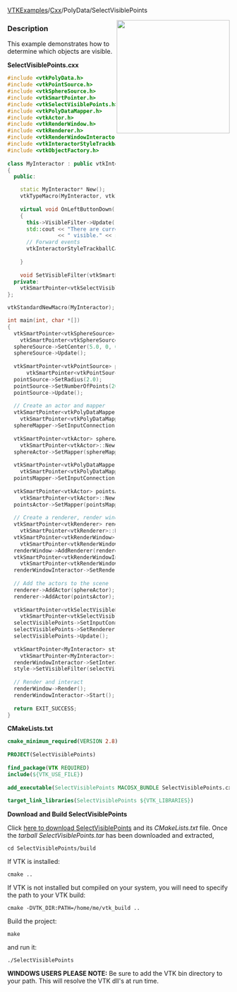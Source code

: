 [VTKExamples](/home/)/[Cxx](/Cxx)/PolyData/SelectVisiblePoints

<img align="right" src="https://github.com/lorensen/VTKExamples/blob/gh-pages/Testing/Baseline/PolyData/TestSelectVisiblePoints.png?raw=true" width="256" />

### Description
This example demonstrates how to determine which objects are visible.

**SelectVisiblePoints.cxx**
```c++
#include <vtkPolyData.h>
#include <vtkPointSource.h>
#include <vtkSphereSource.h>
#include <vtkSmartPointer.h>
#include <vtkSelectVisiblePoints.h>
#include <vtkPolyDataMapper.h>
#include <vtkActor.h>
#include <vtkRenderWindow.h>
#include <vtkRenderer.h>
#include <vtkRenderWindowInteractor.h>
#include <vtkInteractorStyleTrackballCamera.h>
#include <vtkObjectFactory.h>
 
class MyInteractor : public vtkInteractorStyleTrackballCamera
{
  public:

    static MyInteractor* New();
    vtkTypeMacro(MyInteractor, vtkInteractorStyleTrackballCamera);
    
    virtual void OnLeftButtonDown() 
    {
      this->VisibleFilter->Update();
      std::cout << "There are currently: " << this->VisibleFilter->GetOutput()->GetNumberOfPoints() 
                << " visible." << std::endl;
      // Forward events
      vtkInteractorStyleTrackballCamera::OnLeftButtonDown();
      
    }
    
    void SetVisibleFilter(vtkSmartPointer<vtkSelectVisiblePoints> vis) {this->VisibleFilter = vis;}
  private:
    vtkSmartPointer<vtkSelectVisiblePoints> VisibleFilter;
};

vtkStandardNewMacro(MyInteractor);

int main(int, char *[])
{ 
  vtkSmartPointer<vtkSphereSource> sphereSource = 
    vtkSmartPointer<vtkSphereSource>::New();
  sphereSource->SetCenter(5.0, 0, 0);
  sphereSource->Update();
    
  vtkSmartPointer<vtkPointSource> pointSource = 
      vtkSmartPointer<vtkPointSource>::New();
  pointSource->SetRadius(2.0);
  pointSource->SetNumberOfPoints(200);
  pointSource->Update();
    
  // Create an actor and mapper
  vtkSmartPointer<vtkPolyDataMapper> sphereMapper = 
    vtkSmartPointer<vtkPolyDataMapper>::New();
  sphereMapper->SetInputConnection(sphereSource->GetOutputPort());
 
  vtkSmartPointer<vtkActor> sphereActor = 
    vtkSmartPointer<vtkActor>::New();
  sphereActor->SetMapper(sphereMapper);
 
  vtkSmartPointer<vtkPolyDataMapper> pointsMapper = 
    vtkSmartPointer<vtkPolyDataMapper>::New();
  pointsMapper->SetInputConnection(pointSource->GetOutputPort());
 
  vtkSmartPointer<vtkActor> pointsActor = 
    vtkSmartPointer<vtkActor>::New();
  pointsActor->SetMapper(pointsMapper);
 
  // Create a renderer, render window, and interactor
  vtkSmartPointer<vtkRenderer> renderer = 
    vtkSmartPointer<vtkRenderer>::New();
  vtkSmartPointer<vtkRenderWindow> renderWindow = 
    vtkSmartPointer<vtkRenderWindow>::New();
  renderWindow->AddRenderer(renderer);
  vtkSmartPointer<vtkRenderWindowInteractor> renderWindowInteractor = 
    vtkSmartPointer<vtkRenderWindowInteractor>::New();
  renderWindowInteractor->SetRenderWindow(renderWindow);
  
  // Add the actors to the scene
  renderer->AddActor(sphereActor);
  renderer->AddActor(pointsActor);
  
  vtkSmartPointer<vtkSelectVisiblePoints> selectVisiblePoints = 
    vtkSmartPointer<vtkSelectVisiblePoints>::New();
  selectVisiblePoints->SetInputConnection(pointSource->GetOutputPort());
  selectVisiblePoints->SetRenderer(renderer);
  selectVisiblePoints->Update();
   
  vtkSmartPointer<MyInteractor> style = 
    vtkSmartPointer<MyInteractor>::New();
  renderWindowInteractor->SetInteractorStyle( style );
  style->SetVisibleFilter(selectVisiblePoints);
  
  // Render and interact
  renderWindow->Render();
  renderWindowInteractor->Start();
  
  return EXIT_SUCCESS;
}
```
**CMakeLists.txt**
```cmake
cmake_minimum_required(VERSION 2.8)
 
PROJECT(SelectVisiblePoints)
 
find_package(VTK REQUIRED)
include(${VTK_USE_FILE})
 
add_executable(SelectVisiblePoints MACOSX_BUNDLE SelectVisiblePoints.cxx)
 
target_link_libraries(SelectVisiblePoints ${VTK_LIBRARIES})
```

**Download and Build SelectVisiblePoints**

Click [here to download SelectVisiblePoints](https://github.com/lorensen/VTKWikiExamplesTarballs/raw/master/SelectVisiblePoints.tar) and its *CMakeLists.txt* file.
Once the *tarball SelectVisiblePoints.tar* has been downloaded and extracted,
```
cd SelectVisiblePoints/build 
```
If VTK is installed:
```
cmake ..
```
If VTK is not installed but compiled on your system, you will need to specify the path to your VTK build:
```
cmake -DVTK_DIR:PATH=/home/me/vtk_build ..
```
Build the project:
```
make
```
and run it:
```
./SelectVisiblePoints
```
**WINDOWS USERS PLEASE NOTE:** Be sure to add the VTK bin directory to your path. This will resolve the VTK dll's at run time.

